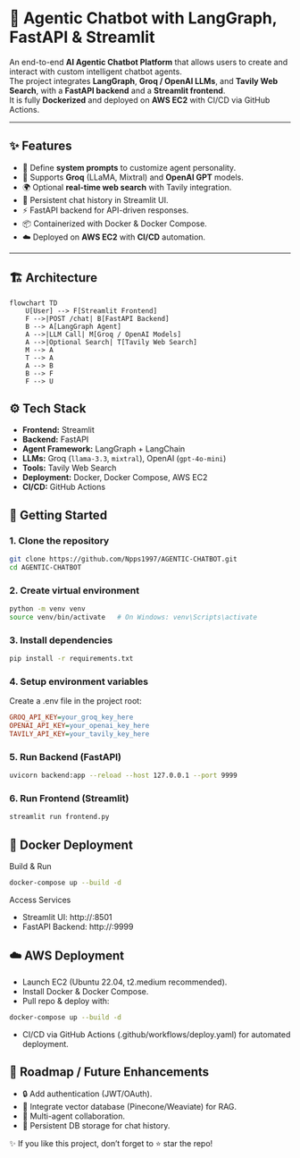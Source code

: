 # 🤖 Agentic Chatbot with LangGraph, FastAPI & Streamlit  

An end-to-end **AI Agentic Chatbot Platform** that allows users to create and interact with custom intelligent chatbot agents.  
The project integrates **LangGraph**, **Groq / OpenAI LLMs**, and **Tavily Web Search**, with a **FastAPI backend** and a **Streamlit frontend**.  
It is fully **Dockerized** and deployed on **AWS EC2** with CI/CD via GitHub Actions.  

---

## ✨ Features  

- 📝 Define **system prompts** to customize agent personality.  
- 🤝 Supports **Groq** (LLaMA, Mixtral) and **OpenAI GPT** models.  
- 🌍 Optional **real-time web search** with Tavily integration.  
- 💬 Persistent chat history in Streamlit UI.  
- ⚡ FastAPI backend for API-driven responses.  
- 📦 Containerized with Docker & Docker Compose.  
- ☁️ Deployed on **AWS EC2** with **CI/CD** automation.  

---

## 🏗️ Architecture  

```mermaid
flowchart TD
    U[User] --> F[Streamlit Frontend]
    F -->|POST /chat| B[FastAPI Backend]
    B --> A[LangGraph Agent]
    A -->|LLM Call| M[Groq / OpenAI Models]
    A -->|Optional Search| T[Tavily Web Search]
    M --> A
    T --> A
    A --> B
    B --> F
    F --> U
```

## ⚙️ Tech Stack  

- **Frontend:** Streamlit  
- **Backend:** FastAPI  
- **Agent Framework:** LangGraph + LangChain  
- **LLMs:** Groq (`llama-3.3`, `mixtral`), OpenAI (`gpt-4o-mini`)  
- **Tools:** Tavily Web Search  
- **Deployment:** Docker, Docker Compose, AWS EC2  
- **CI/CD:** GitHub Actions  


## 🚀 Getting Started

### 1. Clone the repository
```bash
git clone https://github.com/Npps1997/AGENTIC-CHATBOT.git
cd AGENTIC-CHATBOT
```

### 2. Create virtual environment
```bash
python -m venv venv
source venv/bin/activate   # On Windows: venv\Scripts\activate
```

### 3. Install dependencies
```bash
pip install -r requirements.txt
```

### 4. Setup environment variables

Create a .env file in the project root:
```ini
GROQ_API_KEY=your_groq_key_here
OPENAI_API_KEY=your_openai_key_here
TAVILY_API_KEY=your_tavily_key_here
```

### 5. Run Backend (FastAPI)
```bash
uvicorn backend:app --reload --host 127.0.0.1 --port 9999
```

### 6. Run Frontend (Streamlit)
```bash
streamlit run frontend.py
```

## 🐳 Docker Deployment

Build & Run
```bash
docker-compose up --build -d
```

Access Services

- Streamlit UI: http://<EC2-IP>:8501
- FastAPI Backend: http://<EC2-IP>:9999

## ☁️ AWS Deployment

- Launch EC2 (Ubuntu 22.04, t2.medium recommended).
- Install Docker & Docker Compose.
- Pull repo & deploy with:
```bash
docker-compose up --build -d
```
- CI/CD via GitHub Actions (.github/workflows/deploy.yaml) for automated deployment.

## 📌 Roadmap / Future Enhancements

- 🔒 Add authentication (JWT/OAuth).
- 🧠 Integrate vector database (Pinecone/Weaviate) for RAG.
- 🤖 Multi-agent collaboration.
- 💾 Persistent DB storage for chat history.

✨ If you like this project, don’t forget to ⭐ star the repo!

